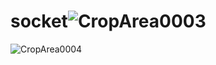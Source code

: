# socket![CropArea0003](https://user-images.githubusercontent.com/57385696/122397737-367a9c00-cfb4-11eb-9be3-132b8cd475d1.png)
![CropArea0004](https://user-images.githubusercontent.com/57385696/122397748-38dcf600-cfb4-11eb-875f-ee7b40c3abc7.png)
